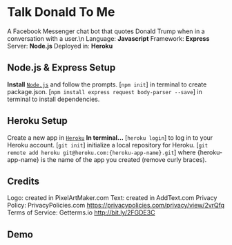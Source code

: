# Talk Donald To Me

A Facebook Messenger chat bot that quotes Donald Trump when in a conversation with a user.\n Language: **Javascript**
Framework: **Express**
Server: **Node.js**
Deployed in: **Heroku**

## Node.js & Express Setup
**Install**
[`Node.js`](https://nodejs.org/en/) and follow the prompts.
[`npm init`] in terminal to create package.json.
[`npm install express request body-parser --save`] in terminal to install dependencies.

## Heroku Setup
Create a new app in [`Heroku`](https://id.heroku.com/login)
**In terminal...**
[`heroku login`] to log in to your Heroku account.
[`git init`] initialize a local repository for Heroku.
[`git remote add heroku git@heroku.com:{heroku-app-name}.git`] where {heroku-app-name} is the name of the app you created (remove curly braces).

## Credits
Logo: created in PixelArtMaker.com
Text: created in AddText.com
Privacy Policy: PrivacyPolicies.com https://privacypolicies.com/privacy/view/2vrQfq
Terms of Service: Getterms.io http://bit.ly/2FGDE3C

## Demo

<!-- ![alt text](img/ottergramDemo.gif) -->
